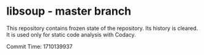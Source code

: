 # libsoup - master branch

This repository contains frozen state of the repository.
Its history is cleared. It is used only for static code
analysis with Codacy.

Commit Time: 1710139937